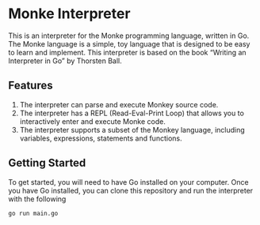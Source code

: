 # Monke Interpreter

This is an interpreter for the Monke programming language, written in Go. The Monke language is a simple, toy language that is designed to be easy to learn and implement. This interpreter is based on the book &ldquo;Writing an Interpreter in Go&rdquo; by Thorsten Ball.


<a id="org683af5b"></a>

## Features

1.  The interpreter can parse and execute Monkey source code.
2.  The interpreter has a REPL (Read-Eval-Print Loop) that allows you to interactively enter and execute Monke code.
3.  The interpreter supports a subset of the Monkey language, including variables, expressions, statements and functions.


<a id="org5f23474"></a>

## Getting Started

To get started, you will need to have Go installed on your computer. Once you have Go installed, you can clone this repository and run the interpreter with the following 
```
go run main.go
```

